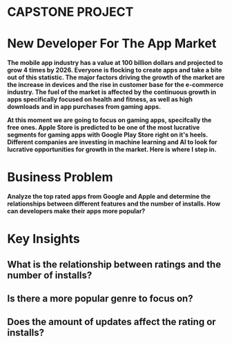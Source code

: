 # CAPSTONE PROJECT


# New Developer For The App Market

**The mobile app industry has a value at 100 billion dollars and projected to grow 4 times by 2026. Everyone is flocking to create apps and take a bite out of this statistic. The major factors driving the growth of the market are the increase in devices and the rise in customer base for the e-commerce industry. The fuel of the market is affected by the continuous growth in apps specifically focused on health and fitness, as well as high downloads and in app purchases from gaming apps.**

**At this moment we are going to focus on gaming apps, specifcally the free ones. Apple Store is predicted to be one of the most lucrative segments for gaming apps with Google Play Store right on it's heels. Different companies are investing in machine learning and AI to look for lucrative opportunities for growth in the market. Here is where I step in.**

# Business Problem

**Analyze the top rated apps from Google and Apple and determine the relationships between different features and the number of installs. How can developers make their apps more popular?**

# Key Insights

## What is the relationship between ratings and the number of installs?

## Is there a more popular genre to focus on?

## Does the amount of updates affect the rating or installs?


```python

```

